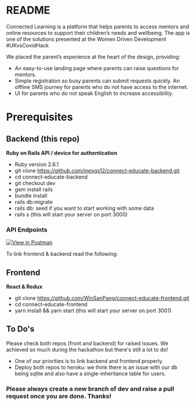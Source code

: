 # README

Connected Learning is a platform that helps parents to access mentors and online resources to support their children’s needs and wellbeing. The app is one of the solutions presented at the Women Driven Development #UKvsCovidHack

We placed the parent’s experience at the heart of the design, providing:

- An easy-to-use landing page where parents can raise questions for mentors.
- Simple registration so busy parents can submit requests quickly.
  An offline SMS journey for parents who do not have access to the internet.
- UI for parents who do not speak English to increase accessibility.

# Prerequisites

## Backend (this repo)

**Ruby on Rails API / device for authentication**

- Ruby version 2.6.1
- git clone https://github.com/inesgs12/connect-educate-backend.git
- cd connect-educate-backend
- git checkout dev
- gem install rails
- bundle install
- rails db:migrate
- rails db: seed if you want to start working with some data
- rails s (this will start your server on port 3000)

### API Endpoints

[![View in Postman](https://run.pstmn.io/button.svg)](https://documenter.getpostman.com/view/8137617/Szf25VvH?version=latest)

To link frontend & backend read the following:

## Frontend

**React & Redux**

- git clone https://github.com/WinSanPang/connect-educate-frontend.git
- cd connect-educate-frontend
- yarn install && yarn start (this will start your server on port 3001)

## To Do's

Please check both repos (front and backend) for raised issues. We achieved so much during the hackathon but there's still a lot to do!

- One of our priorities is to link backend and frontend properly.
- Deploy both repos to heroku: we think there is an issue with our db being sqlite and also have a single-inheritance table for users.

### Please always create a new branch of dev and raise a pull request once you are done. Thanks!
